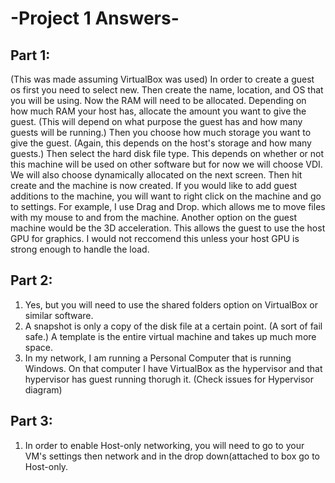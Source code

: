 # -Project 1 Answers-

## Part 1:

(This was made assuming VirtualBox was used)
In order to create a guest os first you need to select new. Then create the name, location, and OS that you will be using. Now the RAM will need to be allocated. Depending on how much RAM your host has, allocate the amount you want to give the guest. (This will depend on what purpose the guest has and how many guests will be running.) Then you choose how much storage you want to give the guest. (Again, this depends on the host's storage and how many guests.) Then select the hard disk file type. This depends on whether or not this machine will be used on other software but for now we will choose VDI. We will also choose dynamically allocated on the next screen. Then hit create and the machine is now created. If you would like to add guest additions to the machine, you will want to right click on the machine and go to settings. For example, I use Drag and Drop. which allows me to move files with my mouse to and from the machine. Another option on the guest machine would be the 3D acceleration. This allows the guest to use the host GPU for graphics. I would not reccomend this unless your host GPU is strong enough to handle the load.
## Part 2:

1. Yes, but you will need to use the shared folders option on VirtualBox or similar software.
2. A snapshot is only a copy of the disk file at a certain point. (A sort of fail safe.) A template is the entire virtual machine and takes up much more space.
3. In my network, I am running a Personal Computer that is running Windows. On that computer I have VirtualBox as the hypervisor and that hypervisor has guest running thorugh it. (Check issues for Hypervisor diagram)
## Part 3:

1. In order to enable Host-only networking, you will need to go to your VM's settings then network and in the drop down(attached to box go to Host-only. 
